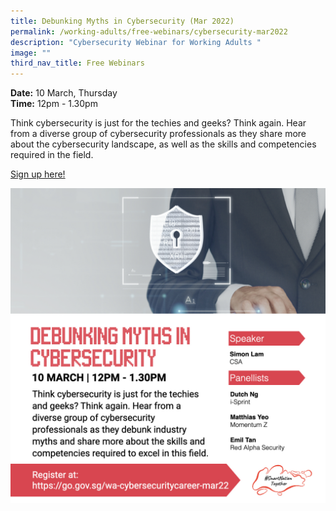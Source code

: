 ```yaml
---
title: Debunking Myths in Cybersecurity (Mar 2022)
permalink: /working-adults/free-webinars/cybersecurity-mar2022
description: "Cybersecurity Webinar for Working Adults "
image: ""
third_nav_title: Free Webinars
---
```

**Date:** 10 March, Thursday
<br> **Time:** 12pm - 1.30pm

Think cybersecurity is just for the techies and geeks? Think again. Hear from a diverse group of cybersecurity professionals as they share more about the cybersecurity landscape, as well as the skills and competencies required in the field. 

[Sign up here!](https://go.gov.sg/wa-cybersecuritycareer-mar22)

![Cyvbersecurity webinar for working adults](/images/WA-Cybersecurity-Mar.jpeg)